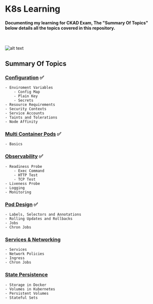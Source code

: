 # K8s Learning
<h4>Documenting my learning for CKAD Exam, The "Summary Of Topics" below details all the topics covered in this repository.</h4>
<br>

![alt text](https://codefresh.io/wp-content/uploads/2017/02/Intro-to-Kubernetes-blog-b-2.png)<br>

<h2>Summary Of Topics</h2>
<h3>
    
[Configuration](https://github.com/EAS-Kalem/k8-learning/tree/main/Configuration) ✅
</h3>

```
- Enviroment Variables
    - Config Map 
    - Plain Key
    - Secrets
- Resource Requirements
- Security Contexts
- Service Accounts
- Taints and Tolerations
- Node Affinity
```
<h3>
    
[Multi Container Pods](https://github.com/EAS-Kalem/k8-learning/tree/main/Multi-Container%20Pods) ✅
</h3>


```
- Basics
```
<h3>

[Observability](https://github.com/EAS-Kalem/k8-learning/tree/main/Observability) ✅
</h3>

```
- Readiness Probe
    - Exec Command
    - HTTP Test
    - TCP Test
- Liveness Probe
- Logging
- Monitoring
```

<h3>
    
[Pod Design](https://github.com/EAS-Kalem/k8-learning/tree/main/POD%20Design) ✅
</h3>

```
- Labels, Selectors and Annotations
- Rolling Updates and Rollbacks
- Jobs
- Chron Jobs
```


<h3>

[Services & Networking](https://github.com/EAS-Kalem/k8-learning/tree/main/Services%20and%20Networking) 

</h3>

```
- Services
- Network Policies
- Ingress
- Chron Jobs
```


<h3>

[State Persistence](https://github.com/EAS-Kalem/k8-learning/tree/main/State%20Persistence) 

</h3>

```
- Storage in Docker
- Volumes in Kubernetes
- Persistent Volumes
- Stateful Sets
```

